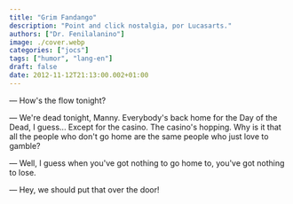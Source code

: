```yaml
---
title: "Grim Fandango"
description: "Point and click nostalgia, por Lucasarts."
authors: ["Dr. Fenilalanino"]
image: ./cover.webp
categories: ["jocs"]
tags: ["humor", "lang-en"]
draft: false
date: 2012-11-12T21:13:00.002+01:00
---
```


&mdash; How's the flow tonight?

&mdash; We're dead tonight, Manny. Everybody's back home for the Day of the Dead, I guess... Except for the casino. The casino's hopping. Why is it that all the people who don't go home are the same people who just love to gamble?

&mdash; Well, I guess when you've got nothing to go home to, you've got nothing to lose.

&mdash; Hey, we should put that over the door!
